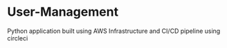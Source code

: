 # User-Management
Python application built using AWS Infrastructure and CI/CD pipeline using circleci
